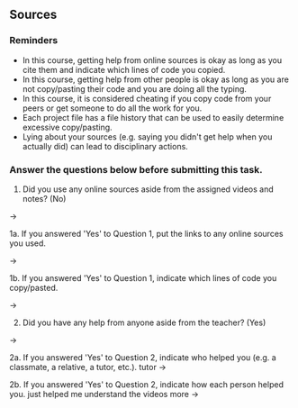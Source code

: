 ## Sources

### Reminders

* In this course, getting help from online sources is okay as long as you cite them and indicate which lines of code you copied.
* In this course, getting help from other people is okay as long as you are not copy/pasting their code and you are doing all the typing.
* In this course, it is considered cheating if you copy code from your peers or get someone to do all the work for you.
* Each project file has a file history that can be used to easily determine excessive copy/pasting.
* Lying about your sources (e.g. saying you didn't get help when you actually did) can lead to disciplinary actions.

### Answer the questions below before submitting this task.

1. Did you use any online sources aside from the assigned videos and notes? (No)

→

1a. If you answered 'Yes' to Question 1, put the links to any online sources you used.

→

1b. If you answered 'Yes' to Question 1, indicate which lines of code you copy/pasted.

→

2. Did you have any help from anyone aside from the teacher? (Yes)

→

2a. If you answered 'Yes' to Question 2, indicate who helped you (e.g. a classmate, a relative, a tutor, etc.).
tutor
→

2b. If you answered 'Yes' to Question 2, indicate how each person helped you. 
just helped me understand the videos more 
→
